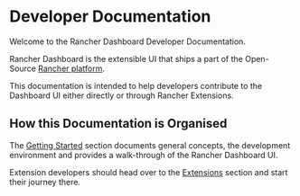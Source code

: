 # Developer Documentation

Welcome to the Rancher Dashboard Developer Documentation.

Rancher Dashboard is the extensible UI that ships a part of the Open-Source [Rancher platform](https://www.rancher.com).

This documentation is intended to help developers contribute to the Dashboard UI either directly or through Rancher Extensions.

## How this Documentation is Organised

The [Getting Started](getting-started/concepts) section documents general concepts, the development environment and provides a walk-through of the Rancher Dashboard UI.

Extension developers should head over to the [Extensions](plugins/introduction) section and start their journey there.

